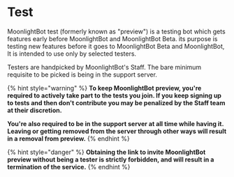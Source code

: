 # Test

MoonlightBot test (formerly known as "preview") is a testing bot which gets features early before MoonlightBot and MoonlightBot Beta. its purpose is testing new features before it goes to MoonlightBot Beta and MoonlightBot, It is intended to use only by selected testers.

Testers are handpicked by MoonlightBot's Staff. The bare minimum requisite to be picked is being in the support server.

{% hint style="warning" %}
**To keep MoonlightBot preview, you're required to actively take part to the tests you join. If you keep signing up to tests and then don't contribute you may be penalized by the Staff team at their discretion.**

**You're also required to be in the support server at all time while having it. Leaving or getting removed from the server through other ways will result in a removal from preview.**
{% endhint %}

{% hint style="danger" %}
**Obtaining the link to invite MoonlightBot preview without being a tester is strictly forbidden, and will result in a termination of the service.**
{% endhint %}
